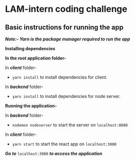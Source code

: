 # LAM-intern coding challenge
## Basic instructions for running the app

**_Note:- Yarn is the package manager required to run the app_**

**Installing dependencies**

**In the root application folder-**

In **_client_** folder-
- `yarn install` to install dependencies for client.

In **_backend_** folder-
- `yarn install` to install dependencies for node server.



**Running the application-**

In **_backend_** folder-
- `nodemon nodeserver` to start the server on `localhost:8080`

In **_client_** folder-
- `yarn start` to start the react app on `localhost:3000`


**_Go to_** `localhost:3000` **_to access the application_**

